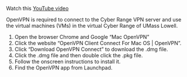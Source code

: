 Watch this [YouTube video](https://youtu.be/6_bjBZ8LgM4)

OpenVPN is required to connect to the Cyber Range VPN server and use the virtual machines (VMs) in the virtual Cyber Range of UMass Lowell.

1. Open the browser Chrome and Google “Mac OpenVPN” 
2. Click the website “OpenVPN Client Connect For Mac OS | OpenVPN”.
3. Click “Download OpenVPN Connect” to download the .dmg file.
4. Click the .dmg file and then double click the .pkg file.
5. Follow the onscreen instructions to install it.
6. Find the OpenVPN app from Launchpad.
